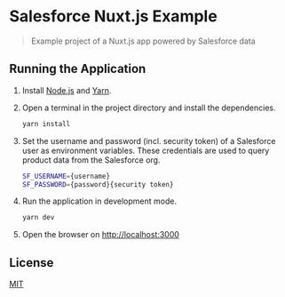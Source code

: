 # Salesforce Nuxt.js Example

> Example project of a Nuxt.js app powered by Salesforce data

## Running the Application

1. Install [Node.js](https://nodejs.org/) and [Yarn](https://yarnpkg.com/).
2. Open a terminal in the project directory and install the dependencies.

   ```bash
   yarn install
   ```

3. Set the username and password (incl. security token) of a Salesforce user as environment variables. These credentials are used to query product data from the Salesforce org.

   ```bash
   SF_USERNAME={username}
   SF_PASSWORD={password}{security token}
   ```

4. Run the application in development mode.

   ```bash
   yarn dev
   ```

5. Open the browser on <http://localhost:3000>

## License

[MIT](https://opensource.org/licenses/MIT)
